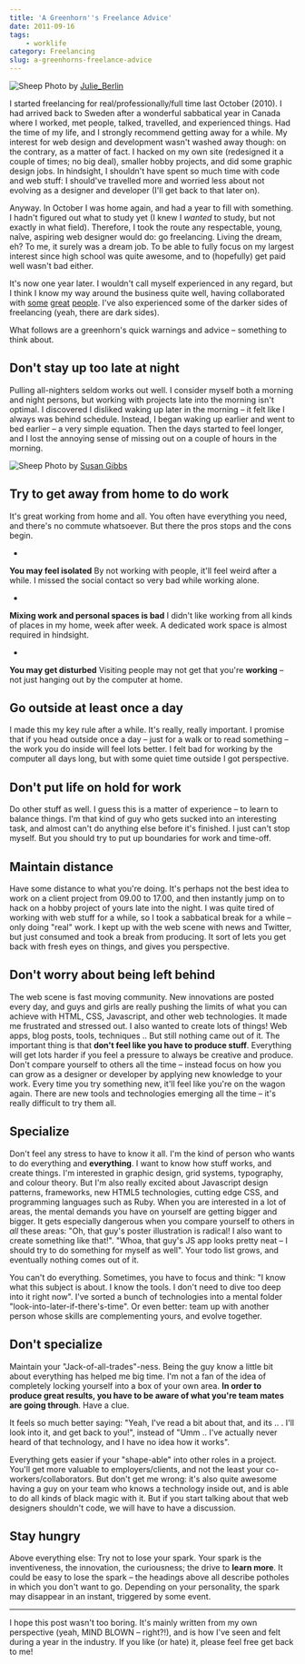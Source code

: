 ```yaml
---
title: 'A Greenhorn''s Freelance Advice'
date: 2011-09-16
tags:
    - worklife
category: Freelancing
slug: a-greenhorns-freelance-advice
---
```


![Sheep](http://farm2.static.flickr.com/1423/839245545_d89144d012_z.jpg) Photo by
[Julie\_Berlin](http://www.flickr.com/photos/jule_berlin/839245545/)

I started freelancing for real/professionally/full time last October (2010). I had arrived back to
Sweden after a wonderful sabbatical year in Canada where I worked, met people, talked, travelled,
and experienced things. Had the time of my life, and I strongly recommend getting away for a while.
My interest for web design and development wasn't washed away though: on the contrary, as a matter
of fact. I hacked on my own site (redesigned it a couple of times; no big deal), smaller hobby
projects, and did some graphic design jobs. In hindsight, I shouldn't have spent so much time with
code and web stuff: I should've travelled more and worried less about not evolving as a designer and
developer (I'll get back to that later on).

Anyway. In October I was home again, and had a year to fill with something. I hadn't figured out
what to study yet (I knew I _wanted_ to study, but not exactly in what field). Therefore, I took the
route any respectable, young, naîve, aspiring web designer would do: go freelancing. Living the
dream, eh? To me, it surely was a dream job. To be able to fully focus on my largest interest since
high school was quite awesome, and to (hopefully) get paid well wasn't bad either.

It's now one year later. I wouldn't call myself experienced in any regard, but I think I know my way
around the business quite well, having collaborated with [some](http://didjit.se)
[great](http://macpro.se) [people](http://www.mobiento.com). I've also experienced some of the
darker sides of freelancing (yeah, there are dark sides).

What follows are a greenhorn's quick warnings and advice – something to think about.

## Don't stay up too late at night

Pulling all-nighters seldom works out well. I consider myself both a morning and night persons, but
working with projects late into the morning isn't optimal. I discovered I disliked waking up later
in the morning – it felt like I always was behind schedule. Instead, I began waking up earlier and
went to bed earlier – a very simple equation. Then the days started to feel longer, and I lost the
annoying sense of missing out on a couple of hours in the morning.

![Sheep](http://farm5.static.flickr.com/4015/4443416771_c43718acbc_z.jpg) Photo by
[Susan Gibbs](http://www.flickr.com/photos/susangibbs/4443416771/)

## Try to get away from home to do work

It's great working from home and all. You often have everything you need, and there's no commute
whatsoever. But there the pros stops and the cons begin.

-

**You may feel isolated** By not working with people, it'll feel weird after a while. I missed the
social contact so very bad while working alone.

-

**Mixing work and personal spaces is bad** I didn't like working from all kinds of places in my
home, week after week. A dedicated work space is almost required in hindsight.

-

**You may get disturbed** Visiting people may not get that you're **working** – not just hanging out
by the computer at home.

## Go outside at least once a day

I made this my key rule after a while. It's really, really important. I promise that if you head
outside once a day – just for a walk or to read something – the work you do inside will feel lots
better. I felt bad for working by the computer all days long, but with some quiet time outside I got
perspective.

## Don't put life on hold for work

Do other stuff as well. I guess this is a matter of experience – to learn to balance things. I'm
that kind of guy who gets sucked into an interesting task, and almost can't do anything else before
it's finished. I just can't stop myself. But you should try to put up boundaries for work and
time-off.

## Maintain distance

Have some distance to what you're doing. It's perhaps not the best idea to work on a client project
from 09.00 to 17.00, and then instantly jump on to hack on a hobby project of yours late into the
night. I was quite tired of working with web stuff for a while, so I took a sabbatical break for a
while – only doing "real" work. I kept up with the web scene with news and Twitter, but just
consumed and took a break from producing. It sort of lets you get back with fresh eyes on things,
and gives you perspective.

## Don't worry about being left behind

The web scene is fast moving community. New innovations are posted every day, and guys and girls are
really pushing the limits of what you can achieve with HTML, CSS, Javascript, and other web
technologies. It made me frustrated and stressed out. I also wanted to create lots of things! Web
apps, blog posts, tools, techniques .. But still nothing came out of it. The important thing is that
**don't feel like you have to produce stuff**. Everything will get lots harder if you feel a
pressure to always be creative and produce. Don't compare yourself to others all the time – instead
focus on how you can grow as a designer or developer by applying new knowledge to your work. Every
time you try something new, it'll feel like you're on the wagon again. There are new tools and
technologies emerging all the time – it's really difficult to try them all.

## Specialize

Don't feel any stress to have to know it all. I'm the kind of person who wants to do everything and
**everything**. I want to know how stuff works, and create things. I'm interested in graphic design,
grid systems, typography, and colour theory. But I'm also really excited about Javascript design
patterns, frameworks, new HTML5 technologies, cutting edge CSS, and programming languages such as
Ruby. When you are interested in a lot of areas, the mental demands you have on yourself are getting
bigger and bigger. It gets especially dangerous when you compare yourself to others in _all_ these
areas: "Oh, that guy's poster illustration is radical! I also want to create something like that!".
"Whoa, that guy's JS app looks pretty neat – I should try to do something for myself as well". Your
todo list grows, and eventually nothing comes out of it.

You can't do everything. Sometimes, you have to focus and think: "I know what this subject is about.
I know the tools. I don't need to dive too deep into it right now". I've sorted a bunch of
technologies into a mental folder "look-into-later-if-there's-time". Or even better: team up with
another person whose skills are complementing yours, and evolve together.

## Don't specialize

Maintain your "Jack-of-all-trades"-ness. Being the guy know a little bit about everything has helped
me big time. I'm not a fan of the idea of completely locking yourself into a box of your own area.
**In order to produce great results, you have to be aware of what you're team mates are going
through**. Have a clue.

It feels so much better saying: "Yeah, I've read a bit about that, and its .. . I'll look into it,
and get back to you!", instead of "Umm .. I've actually never heard of that technology, and I have
no idea how it works".

Everything gets easier if your "shape-able" into other roles in a project. You'll get more valuable
to employers/clients, and not the least your co-workers/collaborators. But don't get me wrong: it's
also quite awesome having a guy on your team who knows a technology inside out, and is able to do
all kinds of black magic with it. But if you start talking about that web designers shouldn't code,
we will have to have a discussion.

## Stay hungry

Above everything else: Try not to lose your spark. Your spark is the inventiveness, the innovation,
the curiousness; the drive to **learn more**. It could be easy to lose the spark – the headings
above all describe potholes in which you don't want to go. Depending on your personality, the spark
may disappear in an instant, triggered by some event.

---

I hope this post wasn't too boring. It's mainly written from my own perspective (yeah, MIND BLOWN –
right?!), and is how I've seen and felt during a year in the industry. If you like (or hate) it,
please feel free get back to me!
